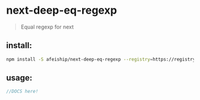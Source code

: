 # next-deep-eq-regexp
> Equal regexp for next

## install:
```bash
npm install -S afeiship/next-deep-eq-regexp --registry=https://registry.npm.taobao.org
```

## usage:
```js
//DOCS here!
```
